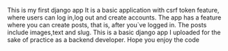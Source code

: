 This is my first django app It is a basic application with csrf token feature, where users can log in,log out and create accounts. The app has a feature where you can create posts, that is, after you`ve logged in. The posts include images,text and slug. This is a basic django app I uploaded for the sake of practice as a backend developer. Hope you enjoy the code
